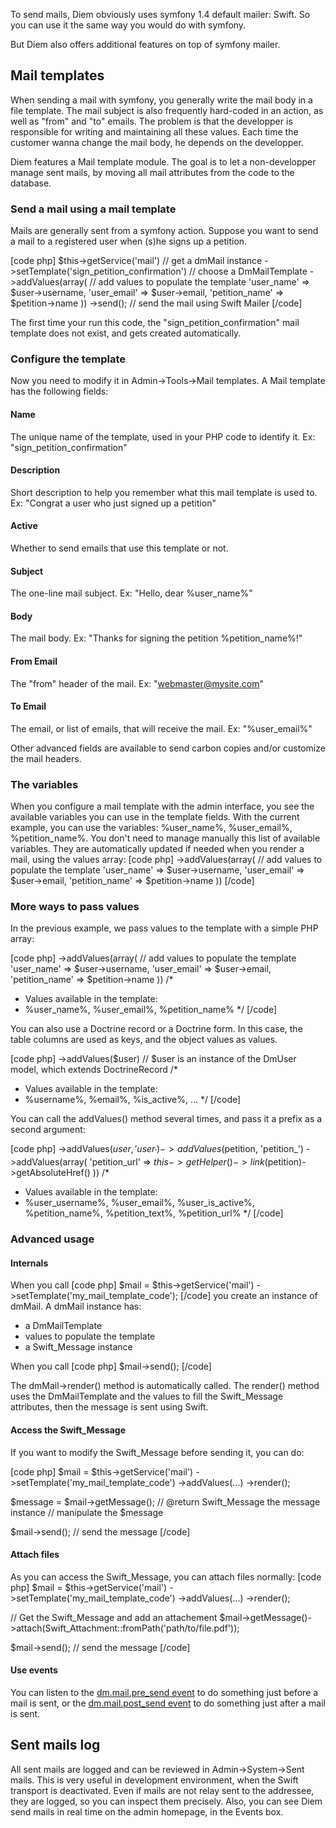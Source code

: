 To send mails, Diem obviously uses symfony 1.4 default mailer: Swift.
So you can use it the same way you would do with symfony.

But Diem also offers additional features on top of symfony mailer.

## Mail templates
When sending a mail with symfony, you generally write the mail body in a file template.
The mail subject is also frequently hard-coded in an action, as well as "from" and "to" emails.
The problem is that the developper is responsible for writing and maintaining all these values.
Each time the customer wanna change the mail body, he depends on the developper.

Diem features a Mail template module.
The goal is to let a non-developper manage sent mails, by moving all mail attributes from the code to the database.

### Send a mail using a mail template

Mails are generally sent from a symfony action.
Suppose you want to send a mail to a registered user when (s)he signs up a petition.

[code php]
$this->getService('mail')                   // get a dmMail instance
->setTemplate('sign_petition_confirmation') // choose a DmMailTemplate
->addValues(array(                          // add values to populate the template
  'user_name'       => $user->username,
  'user_email'      => $user->email,
  'petition_name'   => $petition->name
))
->send();                                   // send the mail using Swift Mailer
[/code]

The first time your run this code, the "sign_petition_confirmation" mail template does not exist, and gets created automatically.

### Configure the template

Now you need to modify it in Admin->Tools->Mail templates. A Mail template has the following fields:

#### Name
The unique name of the template, used in your PHP code to identify it.
Ex: "sign_petition_confirmation"

#### Description
Short description to help you remember what this mail template is used to.
Ex: "Congrat a user who just signed up a petition"

#### Active
Whether to send emails that use this template or not.

#### Subject
The one-line mail subject.
Ex: "Hello, dear %user_name%"

#### Body
The mail body.
Ex: "Thanks for signing the petition %petition_name%!"

#### From Email
The "from" header of the mail.
Ex: "webmaster@mysite.com"

#### To Email
The email, or list of emails, that will receive the mail.
Ex: "%user_email%"

Other advanced fields are available to send carbon copies and/or customize the mail headers.

### The variables

When you configure a mail template with the admin interface, you see the available variables you can use in the template fields.
With the current example, you can use the variables: %user_name%, %user_email%, %petition_name%.
You don't need to manage manually this list of available variables. They are automatically updated if needed when you render a mail, using the values array:
[code php]
->addValues(array(                          // add values to populate the template
  'user_name'       => $user->username,
  'user_email'      => $user->email,
  'petition_name'   => $petition->name
))
[/code]

### More ways to pass values

In the previous example, we pass values to the template with a simple PHP array:

[code php]
->addValues(array(                          // add values to populate the template
  'user_name'       => $user->username,
  'user_email'      => $user->email,
  'petition_name'   => $petition->name
))
/*
 * Values available in the template:
 * %user_name%, %user_email%, %petition_name%
 */
[/code]

You can also use a Doctrine record or a Doctrine form.
In this case, the table columns are used as keys, and the object values as values.

[code php]
->addValues($user) // $user is an instance of the DmUser model, which extends DoctrineRecord
/*
 * Values available in the template:
 * %username%, %email%, %is_active%, ...
 */
[/code]

You can call the addValues() method several times, and pass it a prefix as a second argument:

[code php]
->addValues($user, 'user_')
->addValues($petition, 'petition_')
->addValues(array(
  'petition_url' => $this->getHelper()->link($petition)->getAbsoluteHref()
))
/*
 * Values available in the template:
 * %user_username%, %user_email%, %user_is_active%, %petition_name%, %petition_text%, %petition_url%
 */
[/code]

### Advanced usage

#### Internals

When you call
[code php]
$mail = $this->getService('mail')
->setTemplate('my_mail_template_code');
[/code]
you create an instance of dmMail. A dmMail instance has:
- a DmMailTemplate
- values to populate the template
- a Swift_Message instance

When you call
[code php]
$mail->send();
[/code]

The dmMail->render() method is automatically called.
The render() method uses the DmMailTemplate and the values to fill the Swift_Message attributes, then the message is sent using Swift.

#### Access the Swift_Message

If you want to modify the Swift_Message before sending it, you can do:

[code php]
$mail = $this->getService('mail')
->setTemplate('my_mail_template_code')
->addValues(...)
->render();

$message = $mail->getMessage(); // @return Swift_Message the message instance
// manipulate the $message

$mail->send(); // send the message
[/code]

#### Attach files

As you can access the Swift_Message, you can attach files normally:
[code php]
$mail = $this->getService('mail')
->setTemplate('my_mail_template_code')
->addValues(...)
->render();

// Get the Swift_Message and add an attachement
$mail->getMessage()->attach(Swift_Attachment::fromPath('path/to/file.pdf'));

$mail->send(); // send the message
[/code]

#### Use events

You can listen to the [dm.mail.pre_send event](page:30#events-list:core-events:dm-mail-pre_send) to do something just before a mail is sent, or the [dm.mail.post_send event](page:30#events-list:core-events:dm-mail-post_send) to do something just after a mail is sent.

## Sent mails log

All sent mails are logged and can be reviewed in Admin->System->Sent mails.
This is very useful in development environment, when the Swift transport is deactivated.
Even if mails are not relay sent to the addressee, they are logged, so you can inspect them precisely.
Also, you can see Diem send mails in real time on the admin homepage, in the Events box.